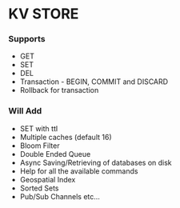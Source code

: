 # KV STORE
### Supports
- GET
- SET
- DEL
- Transaction - BEGIN, COMMIT and DISCARD
- Rollback for transaction

### Will Add
- SET with ttl
- Multiple caches (default 16)
- Bloom Filter
- Double Ended Queue
- Async Saving/Retrieving of databases on disk
- Help for all the available commands
- Geospatial Index
- Sorted Sets
- Pub/Sub Channels
etc...
